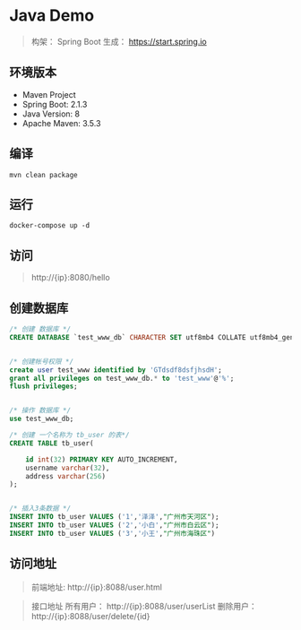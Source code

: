 # Java Demo 

>构架： Spring Boot
>生成： https://start.spring.io

## 环境版本
- Maven Project
- Spring Boot: 2.1.3
- Java Version: 8
- Apache Maven: 3.5.3

## 编译
```
mvn clean package
```

## 运行
```
docker-compose up -d
```

## 访问 
> http://{ip}:8080/hello



## 创建数据库
```sql
/* 创建 数据库 */
CREATE DATABASE `test_www_db` CHARACTER SET utf8mb4 COLLATE utf8mb4_general_ci;


/* 创建帐号权限 */
create user test_www identified by 'GTdsdf8dsfjhsdH';
grant all privileges on test_www_db.* to 'test_www'@'%';
flush privileges;


/* 操作 数据库 */
use test_www_db;

/* 创建 一个名称为 tb_user 的表*/
CREATE TABLE tb_user( 

	id int(32) PRIMARY KEY AUTO_INCREMENT,
	username varchar(32),
	address varchar(256)	
);


/* 插入3条数据 */
INSERT INTO tb_user VALUES ('1','泽泽',"广州市天河区");
INSERT INTO tb_user VALUES ('2','小白',"广州市白云区");
INSERT INTO tb_user VALUES ('3','小王',"广州市海珠区")
```

## 访问地址
>前端地址: http://{ip}:8088/user.html

>接口地址
>所有用户： http://{ip}:8088/user/userList
>删除用户： http://{ip}:8088/user/delete/{id}
